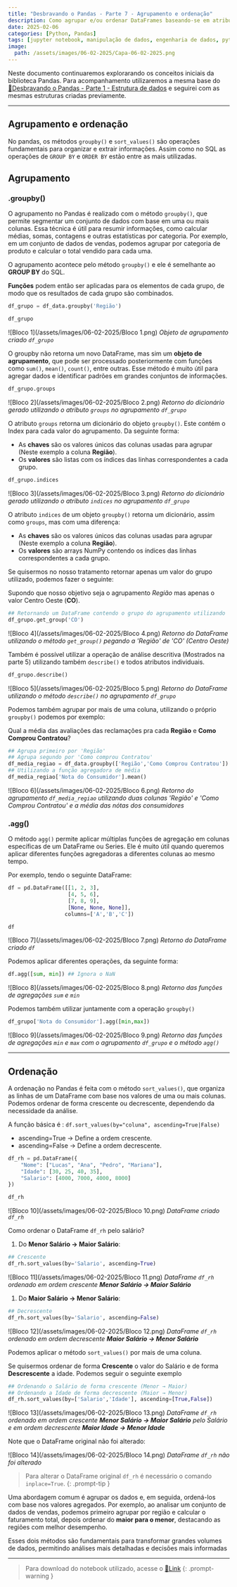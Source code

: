 ```yaml
---
title: "Desbravando o Pandas - Parte 7 - Agrupamento e ordenação"
description: Como agrupar e/ou ordenar DataFrames baseando-se em atributos.
date: 2025-02-06
categories: [Python, Pandas]
tags: [jupyter notebook, manipulação de dados, engenharia de dados, python, pandas]
image: 
  path: /assets/images/06-02-2025/Capa-06-02-2025.png 
---
```


Neste documento continuaremos explorarando os conceitos iniciais da biblioteca Pandas. Para acompanhamento utilizaremos a mesma base do [🔗Desbravando o Pandas - Parte 1 - Estrutura de dados](https://lucas-sanbar.github.io/posts/Pandas-Parte-1-Estrutura-de-Dados/) e seguirei com as mesmas estruturas criadas previamente.

---

## Agrupamento e ordenação

No pandas, os métodos `groupby()` e `sort_values()` são operações fundamentais para organizar e extrair informações. Assim como no SQL as operações de `GROUP BY` e `ORDER BY` estão entre as mais utilizadas.

## Agrupamento

### .groupby()

O agrupamento no Pandas é realizado com o método `groupby()`, que permite segmentar um conjunto de dados com base em uma ou mais colunas. Essa técnica é útil para resumir informações, como calcular médias, somas, contagens e outras estatísticas por categoria. Por exemplo, em um conjunto de dados de vendas, podemos agrupar por categoria de produto e calcular o total vendido para cada uma.

O agrupamento acontece pelo método `groupby()` e ele é semelhante ao **GROUP BY** do SQL.

**Funções** podem então ser aplicadas para os elementos de cada grupo, de modo que os resultados de cada grupo são combinados.

```python
df_grupo = df_data.groupby('Região')

df_grupo
```

![Bloco 1](/assets/images/06-02-2025/Bloco 1.png)
_Objeto de agrupamento criado `df_grupo`_

O groupby não retorna um novo DataFrame, mas sim um **objeto de agrupamento**, que pode ser processado posteriormente com funções como `sum()`, `mean()`, `count()`, entre outras. Esse método é muito útil para agregar dados e identificar padrões em grandes conjuntos de informações.

```python
df_grupo.groups
```

![Bloco 2](/assets/images/06-02-2025/Bloco 2.png)
_Retorno do dicionário gerado utilizando o atributo `groups` no agrupamento `df_grupo`_

O atributo `groups` retorna um dicionário do objeto `groupby()`. Este contém o Index para cada valor do agrupamento. Da seguinte forma:
* As **chaves** são os valores únicos das colunas usadas para agrupar (Neste exemplo a coluna **Região**).
* Os **valores** são listas com os índices das linhas correspondentes a cada grupo.

```python
df_grupo.indices
```

![Bloco 3](/assets/images/06-02-2025/Bloco 3.png)
_Retorno do dicionário gerado utilizando o atributo `indices` no agrupamento `df_grupo`_

O atributo `indices` de um objeto `groupby()` retorna um dicionário, assim como `groups`, mas com uma diferença:
* As **chaves** são os valores únicos das colunas usadas para agrupar (Neste exemplo a coluna **Região**).
* Os **valores** são arrays NumPy contendo os índices das linhas correspondentes a cada grupo.

Se quisermos no nosso tratamento retornar apenas um valor do grupo utilizado, podemos fazer o seguinte:

Supondo que nosso objetivo seja o agrupamento *Região* mas apenas o valor Centro Oeste (**CO**).

```python
## Retornando um DataFrame contendo o grupo do agrupamento utilizando 'CO'
df_grupo.get_group('CO')
```

![Bloco 4](/assets/images/06-02-2025/Bloco 4.png)
_Retorno do DataFrame utilizando o método `get_group()` pegando a 'Região' de 'CO' (Centro Oeste)_

Também é possível utilizar a operação de análise descritiva (Mostrados na parte 5) utilizando também `describe()` e todos atributos individuais.

```python
df_grupo.describe()
```

![Bloco 5](/assets/images/06-02-2025/Bloco 5.png)
_Retorno do DataFrame utilizando o método `describe()` no agrupamento `df_grupo`_

Podemos também agrupar por mais de uma coluna, utilizando o próprio `groupby()` podemos por exemplo:

Qual a média das avaliações das reclamações pra cada **Região** e **Como Comprou Contratou**?

```python
## Agrupa primeiro por 'Região'
## Agrupa segundo por 'Como comprou Contratou'
df_media_regiao = df_data.groupby(['Região','Como Comprou Contratou'])
## Utilizando a função agregadora de média
df_media_regiao['Nota do Consumidor'].mean()
```

![Bloco 6](/assets/images/06-02-2025/Bloco 6.png)
_Retorno do agrupamento `df_media_regiao` utilizando duas colunas 'Região' e 'Como Comprou Contratou' e a média das nótas dos consumidores_

### .agg()

O método `agg()` permite aplicar múltiplas funções de agregação em colunas específicas de um DataFrame ou Series. Ele é muito útil quando queremos aplicar diferentes funções agregadoras a diferentes colunas ao mesmo tempo.

Por exemplo, tendo o seguinte DataFrame:

```python
df = pd.DataFrame([[1, 2, 3],
                   [4, 5, 6],
                   [7, 8, 9],
                   [None, None, None]],
                  columns=['A','B','C'])

df
```

![Bloco 7](/assets/images/06-02-2025/Bloco 7.png)
_Retorno do DataFrame criado `df`_

Podemos aplicar diferentes operações, da seguinte forma:

```python
df.agg([sum, min]) ## Ignora o NaN
```

![Bloco 8](/assets/images/06-02-2025/Bloco 8.png)
_Retorno das funções de agregações `sum` e `min`_

Podemos também utilizar juntamente com a operação `groupby()`

```python
df_grupo['Nota do Consumidor'].agg([min,max])
```

![Bloco 9](/assets/images/06-02-2025/Bloco 9.png)
_Retorno das funções de agregações `min` e `max` com o agrupamento `df_grupo` e o método `agg()`_

---

## Ordenação

A ordenação no Pandas é feita com o método `sort_values()`, que organiza as linhas de um DataFrame com base nos valores de uma ou mais colunas. Podemos ordenar de forma crescente ou decrescente, dependendo da necessidade da análise.

A função básica é : `df.sort_values(by="coluna", ascending=True|False)`
* ascending=True → Define a ordem crescente.
* ascending=False → Define a ordem decrescente.

```python
df_rh = pd.DataFrame({
    "Nome": ["Lucas", "Ana", "Pedro", "Mariana"],
    "Idade": [30, 25, 40, 35],
    "Salario": [4000, 7000, 4000, 8000]
})

df_rh
```

![Bloco 10](/assets/images/06-02-2025/Bloco 10.png)
_DataFrame criado `df_rh`_

Como ordenar o DataFrame `df_rh` pelo salário? 

1. Do **Menor Salário → Maior Salário**:

```python
## Crescente
df_rh.sort_values(by='Salario', ascending=True)
```

![Bloco 11](/assets/images/06-02-2025/Bloco 11.png)
_DataFrame `df_rh` ordenado em ordem crescente **Menor Salário → Maior Salário**_

1. Do **Maior Salário → Menor Salário**:

```python
## Decrescente
df_rh.sort_values(by='Salario', ascending=False)
```

![Bloco 12](/assets/images/06-02-2025/Bloco 12.png)
_DataFrame `df_rh` ordenado em ordem decrescente **Maior Salário → Menor Salário**_

Podemos aplicar o método `sort_values()` por mais de uma coluna.

Se quisermos ordenar de forma **Crescente** o valor do Salário e de forma **Descrescente** a idade. Podemos seguir o seguinte exemplo

```python
## Ordenando o Salário de forma crescente (Menor → Maior)
## Ordenando a Idade de forma decrescente (Maior → Menor)
df_rh.sort_values(by=['Salario','Idade'], ascending=[True,False])
```

![Bloco 13](/assets/images/06-02-2025/Bloco 13.png)
_DataFrame `df_rh` ordenado em ordem crescente **Menor Salário → Maior Salário** pelo Salário e em ordem decrescente **Maior Idade → Menor Idade**_

Note que o DataFrame original não foi alterado:

![Bloco 14](/assets/images/06-02-2025/Bloco 14.png)
_DataFrame `df_rh` não foi alterado_

>Para alterar o DataFrame original `df_rh` é necessário o comando `inplace=True`.
{: .prompt-tip }

Uma abordagem comum é agrupar os dados e, em seguida, ordená-los com base nos valores agregados. Por exemplo, ao analisar um conjunto de dados de vendas, podemos primeiro agrupar por região e calcular o faturamento total, depois ordenar do **maior para o menor**, destacando as regiões com melhor desempenho.

Esses dois métodos são fundamentais para transformar grandes volumes de dados, permitindo análises mais detalhadas e decisões mais informadas

---

>Para download do notebook utilizado, acesse o [🔗Link](https://github.com/Lucas-SanBar/PyArq/blob/7d665e21d89e28b30f6d242ab49770b56f36e752/Desbravando%20Pandas/Parte%207%20-%20Agrupamento%20e%20ordena%C3%A7%C3%A3o.ipynb)
{: .prompt-warning }
